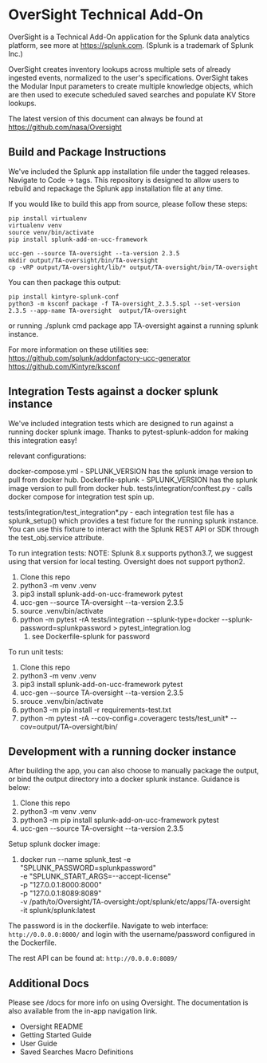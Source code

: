 # OverSight Technical Add-On

OverSight is a Technical Add-On application for the Splunk data analytics platform, see more at https://splunk.com.  (Splunk is a trademark of Splunk Inc.)

OverSight creates inventory lookups across multiple sets of already ingested events, normalized to the user's specifications.
OverSight takes the Modular Input parameters to create multiple knowledge objects, which are then used to execute scheduled saved searches
and populate KV Store lookups.

The latest version of this document can always be found at https://github.com/nasa/Oversight

## Build and Package Instructions

We've included the Splunk app installation file under the tagged releases.  Navigate to Code -> tags.
This repository is designed to allow users to rebuild and repackage the Splunk app installation file at any time.

If you would like to build this app from source, please follow these steps:

```
pip install virtualenv
virtualenv venv
source venv/bin/activate
pip install splunk-add-on-ucc-framework
 
ucc-gen --source TA-oversight --ta-version 2.3.5
mkdir output/TA-oversight/bin/TA-oversight
cp -vRP output/TA-oversight/lib/* output/TA-oversight/bin/TA-oversight
```

You can then package this output:
``` 
pip install kintyre-splunk-conf
python3 -m ksconf package -f TA-oversight_2.3.5.spl --set-version 2.3.5 --app-name TA-oversight  output/TA-oversight
```

or running ./splunk cmd package app TA-oversight against a running splunk instance.

For more information on these utilities see:
https://github.com/splunk/addonfactory-ucc-generator
https://github.com/Kintyre/ksconf

## Integration Tests against a docker splunk instance

We've included integration tests which are designed to run against a running docker splunk image.
Thanks to pytest-splunk-addon for making this integration easy!

relevant configurations:

docker-compose.yml - SPLUNK_VERSION has the splunk image version to pull from docker hub.
Dockerfile-splunk - SPLUNK_VERSION has the splunk image version to pull from docker hub.
tests/integration/conftest.py - calls docker compose for integration test spin up.

tests/integration/test_integration*.py - each integration test file has a splunk_setup() which provides a test fixture for the running splunk instance.
You can use this fixture to interact with the Splunk REST API or SDK through the test_obj.service attribute.

To run integration tests:
NOTE: Splunk 8.x supports python3.7, we suggest using that version for local testing.  Oversight does not support python2.

1. Clone this repo
2. python3 -m venv .venv
3. pip3 install splunk-add-on-ucc-framework pytest
4. ucc-gen --source TA-oversight --ta-version 2.3.5
5. source .venv/bin/activate
6. python -m pytest -rA tests/integration  --splunk-type=docker --splunk-password=splunkpassword > pytest_integration.log 
   1. see Dockerfile-splunk for password

To run unit tests:
1. Clone this repo
2. python3 -m venv .venv
3. pip3 install splunk-add-on-ucc-framework pytest
4. ucc-gen --source TA-oversight --ta-version 2.3.5
5. srouce .venv/bin/activate
6. python3 -m pip install -r requirements-test.txt
7. python -m pytest -rA --cov-config=.coveragerc tests/test_unit* --cov=output/TA-oversight/bin/

## Development with a running docker instance

After building the app, you can also choose to manually package the output, or bind the output directory into a docker splunk instance.  Guidance is below:

1. Clone this repo
2. python3 -m venv .venv
3. python3 -m pip install splunk-add-on-ucc-framework pytest
4. ucc-gen --source TA-oversight --ta-version 2.3.5

Setup splunk docker image:

1. docker run --name splunk_test -e "SPLUNK_PASSWORD=splunkpassword" \
         -e "SPLUNK_START_ARGS=--accept-license" \
         -p "127.0.0.1:8000:8000" \
         -p "127.0.0.1:8089:8089" \
         -v /path/to/Oversight/TA-oversight:/opt/splunk/etc/apps/TA-oversight \
         -it splunk/splunk:latest

The password is in the dockerfile.
Navigate to web interface:  `http://0.0.0.0:8000/` and login with the username/password configured in the Dockerfile. 

The rest API can be found at:  `http://0.0.0.0:8089/`
## Additional Docs

Please see /docs for more info on using Oversight.
The documentation is also available from the in-app navigation link.

* Oversight README
* Getting Started Guide
* User Guide
* Saved Searches Macro Definitions

